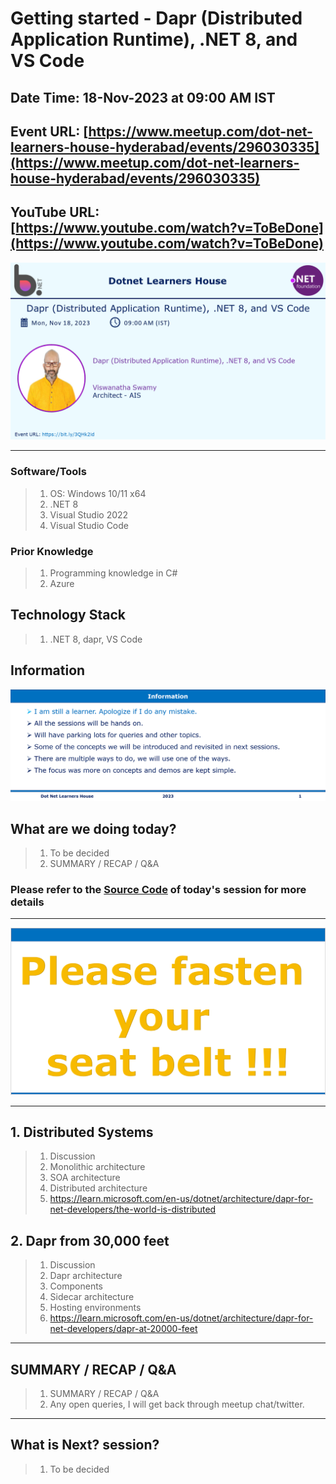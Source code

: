 # Getting started - Dapr (Distributed Application Runtime), .NET 8, and VS Code

## Date Time: 18-Nov-2023 at 09:00 AM IST

## Event URL: [https://www.meetup.com/dot-net-learners-house-hyderabad/events/296030335](https://www.meetup.com/dot-net-learners-house-hyderabad/events/296030335)

## YouTube URL: [https://www.youtube.com/watch?v=ToBeDone](https://www.youtube.com/watch?v=ToBeDone)

![Viswanatha Swamy P K |150x150](./Documentation/Images/ViswanathaSwamyPK.PNG)

---

### Software/Tools

> 1. OS: Windows 10/11 x64
> 1. .NET 8
> 1. Visual Studio 2022
> 1. Visual Studio Code

### Prior Knowledge

> 1. Programming knowledge in C#
> 1. Azure

## Technology Stack

> 1. .NET 8, dapr, VS Code

## Information

![Information | 100x100](./Documentation/Images/Information.PNG)

## What are we doing today?

> 1. To be decided
> 1. SUMMARY / RECAP / Q&A

### Please refer to the [**Source Code**](https://github.com/ViswanathaSwamy-PK-TechSkillz-Academy/learn-azure-openai) of today's session for more details

---

![Information | 100x100](./Documentation/Images/SeatBelt.PNG)

---

## 1. Distributed Systems

> 1. Discussion
> 1. Monolithic architecture
> 1. SOA architecture
> 1. Distributed architecture
> 1. <https://learn.microsoft.com/en-us/dotnet/architecture/dapr-for-net-developers/the-world-is-distributed>

## 2. Dapr from 30,000 feet

> 1. Discussion
> 1. Dapr architecture
> 1. Components
> 1. Sidecar architecture
> 1. Hosting environments
> 1. <https://learn.microsoft.com/en-us/dotnet/architecture/dapr-for-net-developers/dapr-at-20000-feet>

---

## SUMMARY / RECAP / Q&A

> 1. SUMMARY / RECAP / Q&A
> 2. Any open queries, I will get back through meetup chat/twitter.

---

## What is Next? session?

> 1. To be decided

